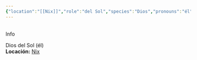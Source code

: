 ```yaml
---
{"location":"[[Nix]]","role":"del Sol","species":"Dios","pronouns":"él","reference":"","description":"Dios del Sol (él)","statblock":"","patron":"","type":"Personas","dg-publish":true,"dg-publish-dm":true,"dg-path":"Dioses/Heliodo.md","permalink":"/dioses/heliodo/","dgPassFrontmatter":true}
---
```


<p><span><div data-callout-metadata="" data-callout-fold="" data-callout="info" class="callout node-insert-event"><div class="callout-title" dir="auto"><div class="callout-icon"><svg width="16" height="16"></svg></div><div class="callout-title-inner">Info</div></div><div class="callout-content">
<p dir="auto">Dios del Sol (él)<br>
<strong>Locación:</strong> <a data-tooltip-position="top" aria-label="Lugares/Nix.md" data-href="Lugares/Nix.md" href="Lugares/Nix.md" class="internal-link" target="_blank" rel="noopener nofollow">Nix</a></p>
</div></div></span></p>